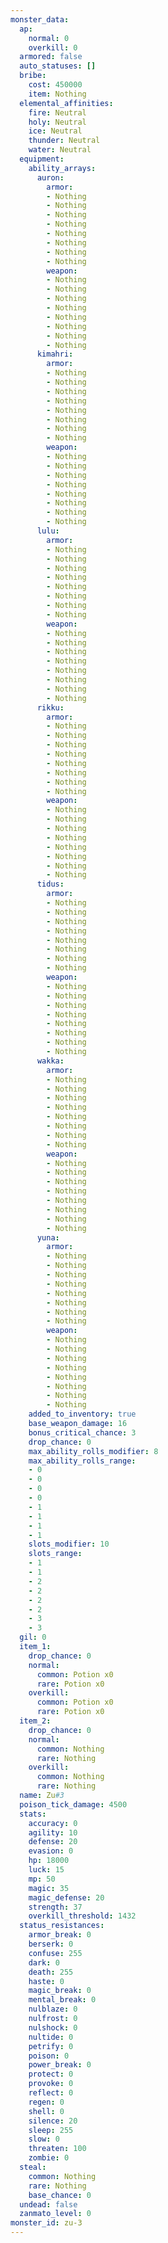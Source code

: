 ```yaml
---
monster_data:
  ap:
    normal: 0
    overkill: 0
  armored: false
  auto_statuses: []
  bribe:
    cost: 450000
    item: Nothing
  elemental_affinities:
    fire: Neutral
    holy: Neutral
    ice: Neutral
    thunder: Neutral
    water: Neutral
  equipment:
    ability_arrays:
      auron:
        armor:
        - Nothing
        - Nothing
        - Nothing
        - Nothing
        - Nothing
        - Nothing
        - Nothing
        - Nothing
        weapon:
        - Nothing
        - Nothing
        - Nothing
        - Nothing
        - Nothing
        - Nothing
        - Nothing
        - Nothing
      kimahri:
        armor:
        - Nothing
        - Nothing
        - Nothing
        - Nothing
        - Nothing
        - Nothing
        - Nothing
        - Nothing
        weapon:
        - Nothing
        - Nothing
        - Nothing
        - Nothing
        - Nothing
        - Nothing
        - Nothing
        - Nothing
      lulu:
        armor:
        - Nothing
        - Nothing
        - Nothing
        - Nothing
        - Nothing
        - Nothing
        - Nothing
        - Nothing
        weapon:
        - Nothing
        - Nothing
        - Nothing
        - Nothing
        - Nothing
        - Nothing
        - Nothing
        - Nothing
      rikku:
        armor:
        - Nothing
        - Nothing
        - Nothing
        - Nothing
        - Nothing
        - Nothing
        - Nothing
        - Nothing
        weapon:
        - Nothing
        - Nothing
        - Nothing
        - Nothing
        - Nothing
        - Nothing
        - Nothing
        - Nothing
      tidus:
        armor:
        - Nothing
        - Nothing
        - Nothing
        - Nothing
        - Nothing
        - Nothing
        - Nothing
        - Nothing
        weapon:
        - Nothing
        - Nothing
        - Nothing
        - Nothing
        - Nothing
        - Nothing
        - Nothing
        - Nothing
      wakka:
        armor:
        - Nothing
        - Nothing
        - Nothing
        - Nothing
        - Nothing
        - Nothing
        - Nothing
        - Nothing
        weapon:
        - Nothing
        - Nothing
        - Nothing
        - Nothing
        - Nothing
        - Nothing
        - Nothing
        - Nothing
      yuna:
        armor:
        - Nothing
        - Nothing
        - Nothing
        - Nothing
        - Nothing
        - Nothing
        - Nothing
        - Nothing
        weapon:
        - Nothing
        - Nothing
        - Nothing
        - Nothing
        - Nothing
        - Nothing
        - Nothing
        - Nothing
    added_to_inventory: true
    base_weapon_damage: 16
    bonus_critical_chance: 3
    drop_chance: 0
    max_ability_rolls_modifier: 8
    max_ability_rolls_range:
    - 0
    - 0
    - 0
    - 0
    - 1
    - 1
    - 1
    - 1
    slots_modifier: 10
    slots_range:
    - 1
    - 1
    - 2
    - 2
    - 2
    - 2
    - 3
    - 3
  gil: 0
  item_1:
    drop_chance: 0
    normal:
      common: Potion x0
      rare: Potion x0
    overkill:
      common: Potion x0
      rare: Potion x0
  item_2:
    drop_chance: 0
    normal:
      common: Nothing
      rare: Nothing
    overkill:
      common: Nothing
      rare: Nothing
  name: Zu#3
  poison_tick_damage: 4500
  stats:
    accuracy: 0
    agility: 10
    defense: 20
    evasion: 0
    hp: 18000
    luck: 15
    mp: 50
    magic: 35
    magic_defense: 20
    strength: 37
    overkill_threshold: 1432
  status_resistances:
    armor_break: 0
    berserk: 0
    confuse: 255
    dark: 0
    death: 255
    haste: 0
    magic_break: 0
    mental_break: 0
    nulblaze: 0
    nulfrost: 0
    nulshock: 0
    nultide: 0
    petrify: 0
    poison: 0
    power_break: 0
    protect: 0
    provoke: 0
    reflect: 0
    regen: 0
    shell: 0
    silence: 20
    sleep: 255
    slow: 0
    threaten: 100
    zombie: 0
  steal:
    common: Nothing
    rare: Nothing
    base_chance: 0
  undead: false
  zanmato_level: 0
monster_id: zu-3
---
```

